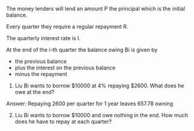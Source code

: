 The money lenders will lend an amount P the principal which is the initial balance.

Every quarter they require a regular repayment R.

The quarterly interest rate is I.

At the end of the i-th quarter the balance owing Bi is given by
* the previous balance
* plus the interest on the previous balance
* minus the repayment


1) Liu Bi wants to borrow $10000 at 4% repaying $2600. What does he owe at the end?

Answer: Repaying 2600 per quarter for 1 year leaves 657.78 owning

2) Liu Bi wants to borrow $10000 and owe nothing in the end. How much does he have to repay at each quarter?
